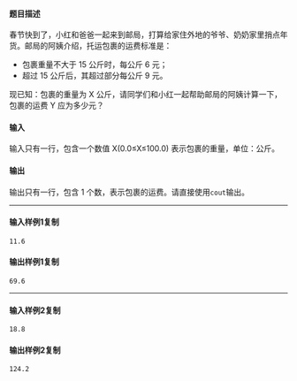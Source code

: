 #### 题目描述

春节快到了，小红和爸爸一起来到邮局，打算给家住外地的爷爷、奶奶家里捎点年货。邮局的阿姨介绍，托运包裹的运费标准是：

-   包裹重量不大于 15 公斤时，每公斤 6 元；
-   超过 15 公斤后，其超过部分每公斤 9 元。

现已知：包裹的重量为 X 公斤，请同学们和小红一起帮助邮局的阿姨计算一下，包裹的运费 Y 应为多少元？  

#### 输入

输入只有一行，包含一个数值 X(0.0≤X≤100.0) 表示包裹的重量，单位：公斤。  

#### 输出

输出只有一行，包含 1 个数，表示包裹的运费。请直接使用`cout`输出。  

___

#### 输入样例1复制

```
11.6
```

#### 输出样例1复制

```
69.6
```

___

#### 输入样例2复制

```
18.8
```

#### 输出样例2复制

```
124.2
```